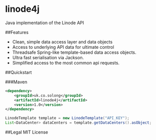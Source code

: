 linode4j
========

Java implementation of the Linode API


##Features
 - Clean, simple data access layer and data objects
 - Access to underlying API data for ultimate control
 - Threadsafe Spring-like template-based data access objects.
 - Ultra fast serialisation via Jackson.
 - Simplified access to the most common api requests.

##Quickstart

###Maven
```xml
<dependency>
    <groupId>uk.co.solong</groupId>
    <artifactId>linode4j</artifactId>
    <version>1.0</version>
</dependency>
```

```java
LinodeTemplate template = new LinodeTemplate("API_KEY");
List<DataCenter> dataCenters = template.getDataCenters().asObject;
```

##Legal
MIT License
